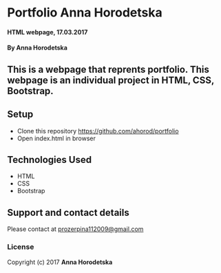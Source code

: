 # Portfolio Anna Horodetska
#### HTML webpage, 17.03.2017
#### By Anna Horodetska

## This is a webpage that reprents portfolio. This webpage is an individual project in HTML, CSS, Bootstrap.

## Setup
* Clone this repository https://github.com/ahorod/portfolio
* Open index.html in browser

## Technologies Used
* HTML
* CSS
* Bootstrap

## Support and contact details
Please contact at prozerpina112009@gmail.com

### License
Copyright (c) 2017 **Anna Horodetska**
